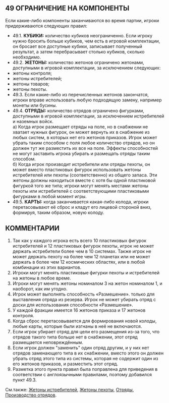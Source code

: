 49 ОГРАНИЧЕНИЕ НА КОМПОНЕНТЫ
---

Если какие-либо компоненты заканчиваются во время партии, игроки придерживаются следующих правил:
* 49.1. **КУБИКИ:** количество кубиков неограниченно. Если игроку нужно бросить больше кубиков, чем есть в игровой комплектации, он бросает все доступные кубики, записывает полученный результат, а затем перебрасывает столько кубиков, сколько необходимо.
* 49.2. **ЖЕТОНЫ:** количество жетонов ограничено жетонами, доступными в игровой комплектации, за исключением следующих:
* жетоны контроля;
* жетоны истребителей;
* жетоны товаров;
* жетоны пехоты.
* 49.3. Если какие-либо из перечисленных жетонов закончатся, игроки вправе использовать любую подходящую замену, например монеты или бусины.
* 49.4. **ОТРЯДЫ:** количество отрядов ограничено фигурками, доступными в игровой комплектации, за исключением истребителей и наземных войск.  
  а) Когда игрок размещает отряды на поле, но в снабжении не хватает нужных фигурок, он может вернуть их в снабжение из любых систем, в которых нет его жетонов приказов. Игрок может убрать таким способом с поля любое количество отрядов, но он должен тут же разместить их все на поле. Эффекты способностей не могут заставить игрока убирать и размещать отряды таким способом.  
  б) Когда игрок производит истребители или отряды пехоты, он может вместо пластиковых фигурок использовать жетоны истребителей или пехоты (соответственно) из общего запаса. Эти жетоны должны находиться вместе с хотя бы одной пластиковой фигуркой того же типа; игроки могут менять местами жетоны пехоты или истребителей с соответствующими пластиковыми фигурками в любой момент игры.
* 49.5. **КАРТЫ:** когда заканчивается какая-либо колода, игроки перетасовывают её сброс и кладут его лицевой стороной вниз, формируя, таким образом, новую колоду.

КОММЕНТАРИИ
---
1) Так как у каждого игрока есть всего 10 пластиковых фигурок истребителей и 12 пластиковых фигурок пехоты, игрок не может держать истребители более чем в 10 системах. Также игрок не может держать пехоту на более чем 12 планетах или не может держать в более чем 12 космических областях, или в любой комбинации из этих вариантов.
2) Игроки могут менять пластиковые фигурки пехоты и истребителей на жетоны в любое време.
3) Игроки могут менять жетоны номиналом 3 на жетон номиналом 1, и наоборот, как им угодно.
4) Игрок может выполнять способность «Размешение». только для выставления отряда из резерва. Игрок не может убирать отряд с доски для использования способности «Размешение».
5) У каждой фракции имеется 16 жетонов приказа и 17 жетонов контроля.
6) Когда сброс перетасовывается для формирования новой колоды, любые карты, которые были изгнаны в неё не включаются.
7) Если игрок убирает отряд для цели его размещения из-за того, что отрядов такого типа больше нет в снабжении, этот отряд размещается неповреждённым.
8) Если игрок должен "заменить" один отряд другим, и у них нет отрядов заменающего типа в их снабжении, вместо этого он должен убрать отряд этого типа из системы, которая не содержит один из его жетонов приказов, и разместить этот отряд.
9) Разметка этого пункта правил была поправлена для приведения в соответствии с англоязычными правилами, поэтому добавился пункт 49.3.

См.также: [Жетоны истребителей](fighter_tokens.md), [Жетоны пехоты](infantry_tokens.md), [Отряды](units.md), [Производство отрядов](producing_units.md).

